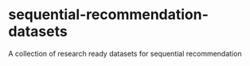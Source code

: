 # sequential-recommendation-datasets
A collection of research ready datasets for sequential recommendation
